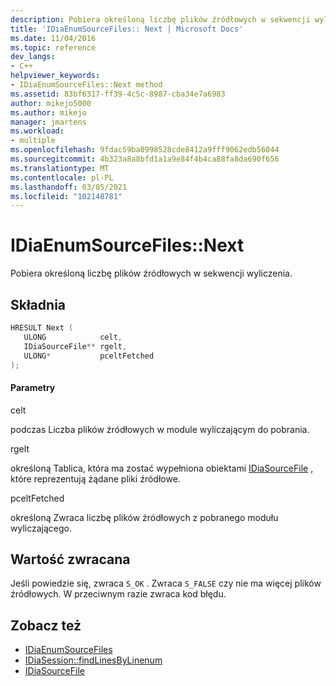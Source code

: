 ```yaml
---
description: Pobiera określoną liczbę plików źródłowych w sekwencji wyliczenia.
title: 'IDiaEnumSourceFiles:: Next | Microsoft Docs'
ms.date: 11/04/2016
ms.topic: reference
dev_langs:
- C++
helpviewer_keywords:
- IDiaEnumSourceFiles::Next method
ms.assetid: 83bf6317-ff39-4c5c-8987-cba34e7a6983
author: mikejo5000
ms.author: mikejo
manager: jmartens
ms.workload:
- multiple
ms.openlocfilehash: 9fdac59ba0998528cde8412a9fff9062edb56044
ms.sourcegitcommit: 4b323a8a8bfd1a1a9e84f4b4ca88fa8da690f656
ms.translationtype: MT
ms.contentlocale: pl-PL
ms.lasthandoff: 03/05/2021
ms.locfileid: "102148781"
---
```

# <a name="idiaenumsourcefilesnext"></a>IDiaEnumSourceFiles::Next
Pobiera określoną liczbę plików źródłowych w sekwencji wyliczenia.

## <a name="syntax"></a>Składnia

```C++
HRESULT Next ( 
   ULONG            celt,
   IDiaSourceFile** rgelt,
   ULONG*           pceltFetched
);
```

#### <a name="parameters"></a>Parametry
 celt

podczas Liczba plików źródłowych w module wyliczającym do pobrania.

 rgelt

określoną Tablica, która ma zostać wypełniona obiektami [IDiaSourceFile](../../debugger/debug-interface-access/idiasourcefile.md) , które reprezentują żądane pliki źródłowe.

 pceltFetched

określoną Zwraca liczbę plików źródłowych z pobranego modułu wyliczającego.

## <a name="return-value"></a>Wartość zwracana
 Jeśli powiedzie się, zwraca `S_OK` . Zwraca `S_FALSE` czy nie ma więcej plików źródłowych. W przeciwnym razie zwraca kod błędu.

## <a name="see-also"></a>Zobacz też
- [IDiaEnumSourceFiles](../../debugger/debug-interface-access/idiaenumsourcefiles.md)
- [IDiaSession::findLinesByLinenum](../../debugger/debug-interface-access/idiasession-findlinesbylinenum.md)
- [IDiaSourceFile](../../debugger/debug-interface-access/idiasourcefile.md)
